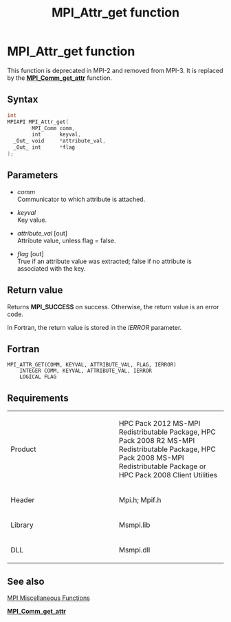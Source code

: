 ﻿---
title: MPI_Attr_get function
TOCTitle: MPI_Attr_get function
ms:assetid: f428b242-2f49-4d01-abf5-12af7e5a487c
ms:mtpsurl: https://msdn.microsoft.com/en-us/library/Dn473234(v=VS.85)
ms:contentKeyID: 59360780
ms.date: 03/28/2018
mtps_version: v=VS.85
f1_keywords:
- MPI_ATTR_GET
- mpif/MPI_Attr_get
- mpi/MPI_ATTR_GET
dev_langs:
- C++
- C
---

# MPI\_Attr\_get function

This function is deprecated in MPI-2 and removed from MPI-3. It is replaced by the [**MPI\_Comm\_get\_attr**](mpi-comm-get-attr-function.md) function.

## Syntax

``` c++
int
MPIAPI MPI_Attr_get(
        MPI_Comm comm,
        int      keyval,
  _Out_ void     *attribute_val,
  _Out_ int      *flag
);
```

## Parameters

  - *comm*  
    Communicator to which attribute is attached.

  - *keyval*  
    Key value.

  - *attribute\_val* \[out\]  
    Attribute value, unless flag = false.

  - *flag* \[out\]  
    True if an attribute value was extracted; false if no attribute is associated with the key.

## Return value

Returns **MPI\_SUCCESS** on success. Otherwise, the return value is an error code.

In Fortran, the return value is stored in the *IERROR* parameter.

## Fortran

    MPI_ATTR_GET(COMM, KEYVAL, ATTRIBUTE_VAL, FLAG, IERROR)
        INTEGER COMM, KEYVAL, ATTRIBUTE_VAL, IERROR
        LOGICAL FLAG

## Requirements

<table>
<colgroup>
<col style="width: 50%" />
<col style="width: 50%" />
</colgroup>
<tbody>
<tr class="odd">
<td><p>Product</p></td>
<td><p>HPC Pack 2012 MS-MPI Redistributable Package, HPC Pack 2008 R2 MS-MPI Redistributable Package, HPC Pack 2008 MS-MPI Redistributable Package or HPC Pack 2008 Client Utilities</p></td>
</tr>
<tr class="even">
<td><p>Header</p></td>
<td>Mpi.h;
Mpif.h</td>
</tr>
<tr class="odd">
<td><p>Library</p></td>
<td>Msmpi.lib</td>
</tr>
<tr class="even">
<td><p>DLL</p></td>
<td>Msmpi.dll</td>
</tr>
</tbody>
</table>


## See also

[MPI Miscellaneous Functions](mpi-miscellaneous-functions.md)

[**MPI\_Comm\_get\_attr**](mpi-comm-get-attr-function.md)

